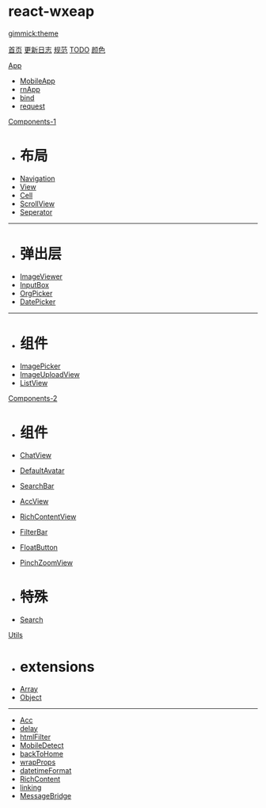 # react-wxeap
[gimmick:theme](bootstrap)

[首页](index.md)
[更新日志](CHANGELOG.md)
[规范](RULES.md)
[TODO](TODO.md)
[颜色](constants.md)

[App]()

* [MobileApp](./app/MobileApp.md)
* [rnApp](./app/rnApp.md)
* [bind](./app/bind.md)
* [request](./app/request.md)

[Components-1]()

* # 布局
* [Navigation](./components/Navigation.md)
* [View](./components/View.md)
* [Cell](./components/Cell.md)
* [ScrollView](./components/ScrollView.md)
* [Seperator](./components/Seperator.md)
- - - - 
* # 弹出层
* [ImageViewer](./components/ImageViewer.md)
* [InputBox](./components/InputBox.md)
* [OrgPicker](./components/OrgPicker.md)
* [DatePicker](./components/DatePicker.md)
- - - - 
* # 组件
* [ImagePicker](./components/ImagePicker.md)
* [ImageUploadView](./components/ImageUploadView.md)
* [ListView](./components/ListView.md)


[Components-2]()

* # 组件
* [ChatView](./components/ChatView.md)
* [DefaultAvatar](./components/DefaultAvatar.md)
* [SearchBar](./components/SearchBar.md)
* [AccView](./components/AccView.md)
* [RichContentView](./components/RichContentView.md)
* [FilterBar](./components/FilterBar.md)
* [FloatButton](./components/FloatButton.md)
* [PinchZoomView](./components/PinchZoomView.md)

* # 特殊
* [Search](./components/Search.md)

[Utils]()

* # extensions
* [Array](./utils/extensions/array.md)
* [Object](./utils/object.md)
- - - - 
* [Acc](./utils/Acc.md)
* [delay](./utils/delay.md)
* [htmlFilter](./utils/htmlFilter.md)
* [MobileDetect](./utils/MobileDetect.md)
* [backToHome](./utils/backToHome.md)
* [wrapProps](./utils/wrapProps.md)
* [datetimeFormat](./utils/datetimeFormat.md)
* [RichContent](./utils/RichContent.md)
* [linking](./utils/linking.md)
* [MessageBridge](./utils/MessageBridge.md)